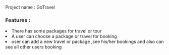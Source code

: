 Project name : GoTravel

<h3>Features : </h3>

<li>There has some packages for travel or tour</li>
<li>A user can choose a package or travel for booking</li>
<li>user can add a new travel or package ,see his/her bookings and also can see all other users booking </li>
